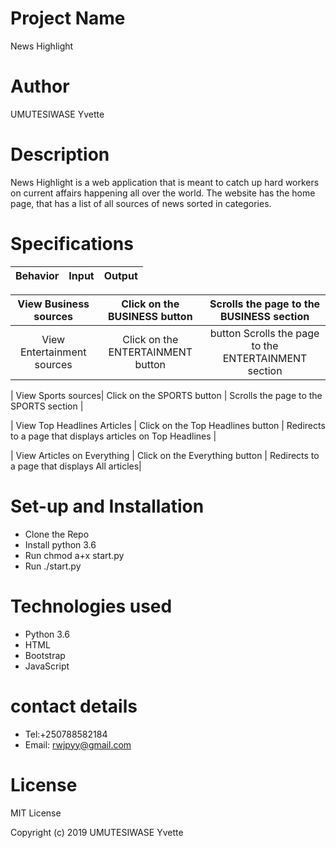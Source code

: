 # Project Name
News Highlight
# Author
UMUTESIWASE Yvette
# Description
News Highlight is a web application that is meant to catch up hard workers on current affairs happening all over the world. The website has the home page, that has a list of all sources of news sorted in categories.
# Specifications
| Behavior |Input | Output |
| :---:   | :-: | :-: |

| View Business sources | Click on the BUSINESS button | Scrolls the page to the BUSINESS section |
| :---:   | :-: | :-: |
| View Entertainment sources|Click on the ENTERTAINMENT button	 | button	Scrolls the page to the ENTERTAINMENT section |

| View Sports sources| Click on the SPORTS button | 	Scrolls the page to the SPORTS section |

| View Top Headlines Articles	 | Click on the Top Headlines button | Redirects to a page that displays articles on Top Headlines |

| View Articles on Everything | Click on the Everything button | Redirects to a page that displays All articles|
# Set-up and Installation
*  Clone the Repo
* Install python 3.6
* Run chmod a+x start.py
* Run ./start.py
# Technologies used
* Python 3.6
* HTML
* Bootstrap
* JavaScript
# contact details
* Tel:+250788582184
* Email: rwjpyy@gmail.com
# License

MIT License

Copyright (c) 2019 UMUTESIWASE Yvette
